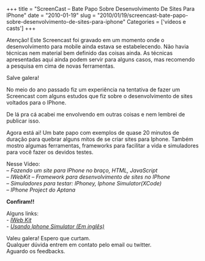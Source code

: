 +++
title = "ScreenCast – Bate Papo Sobre Desenvolvimento De Sites Para IPhone"
date = "2010-01-19"
slug = "2010/01/19/screencast-bate-papo-sobre-desenvolvimento-de-sites-para-iphone"
Categories = ['vídeos e casts']
+++

<div id="atencao">
  Atenção! Este Screencast foi gravado em um momento onde o desenvolvimento para mobile ainda estava se estabelecendo. Não havia técnicas nem material bem definido das coisas ainda. As técnicas apresentadas aqui ainda podem servir para alguns casos, mas recomendo a pesquisa em cima de novas ferramentas.
</div>


<p>Salve galera!</p>

<p>No meio do ano passado fiz um experiência na tentativa de fazer um Screencast com alguns estudos que fiz sobre o desenvolvimento de sites voltados para o IPhone.</p>

<p>De lá pra cá acabei me envolvendo em outras coisas e nem lembrei de publicar isso.</p>

<p>Agora está ai! Um bate papo com exemplos de quase 20 minutos de duração para quebrar alguns mitos de se criar sites para Iphone. Também mostro algumas ferramentas, frameworks para facilitar a vida e simuladores para você fazer os devidos testes.</p>

<!--more-->


<p>Nesse Vídeo:<br/>
&#8211; <em>Fazendo um site para IPhone no braço, HTML, JavaScript</em><br/>
&#8211; <em>IWebKit &#8211; Framework para desenvolvimento de sites no IPhone</em><br/>
&#8211; <em>Simuladores para testar: IPhoney, Iphone Simulator(XCode)</em><br/>
&#8211; <em>IPhone Project do Aptana</em></p>

<p><strong>Confiram!!</strong></p>

<p>Alguns links:<br/>
<em>- <a href="http://iwebkit.net/">IWeb Kit</a></em><br/>
<em>- <a href="http://tinyurl.com/y8wj4nr">Usando Iphone Simulator (Em inglês)</a></em></p>

<p>Valeu galera! Espero que curtam.<br/>
Qualquer dúvida entrem em contato pelo email ou twitter.<br/>
Aguardo os feedbacks.</p>
